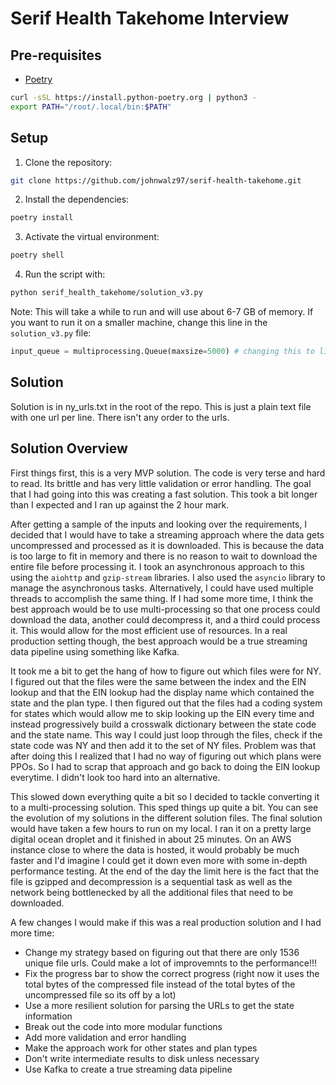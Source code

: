 # Serif Health Takehome Interview

## Pre-requisites

- [Poetry](https://python-poetry.org/docs/#installation)

```bash
curl -sSL https://install.python-poetry.org | python3 -
export PATH="/root/.local/bin:$PATH"
```

## Setup

1. Clone the repository:

```bash
git clone https://github.com/johnwalz97/serif-health-takehome.git
```

2. Install the dependencies:

```bash
poetry install
```

3. Activate the virtual environment:

```bash
poetry shell
```

4. Run the script with:

```bash
python serif_health_takehome/solution_v3.py
```

Note: This will take a while to run and will use about 6-7 GB of memory. If you want to run it on a smaller machine, change this line in the `solution_v3.py` file:

```python
input_queue = multiprocessing.Queue(maxsize=5000) # changing this to like 1000 will use about 1-2 GBs of memory
```

## Solution

Solution is in ny_urls.txt in the root of the repo. This is just a plain text file with one url per line. There isn't any order to the urls.

## Solution Overview

First things first, this is a very MVP solution. The code is very terse and hard to read. Its brittle and has very little validation or error handling. The goal that I had going into this was creating a fast solution. This took a bit longer than I expected and I ran up against the 2 hour mark.

After getting a sample of the inputs and looking over the requirements, I decided that I would have to take a streaming approach where the data gets uncompressed and processed as it is downloaded. This is because the data is too large to fit in memory and there is no reason to wait to download the entire file before processing it. I took an asynchronous approach to this using the `aiohttp` and `gzip-stream` libraries. I also used the `asyncio` library to manage the asynchronous tasks. Alternatively, I could have used multiple threads to accomplish the same thing. If I had some more time, I think the best approach would be to use multi-processing so that one process could download the data, another could decompress it, and a third could process it. This would allow for the most efficient use of resources. In a real production setting though, the best approach would be a true streaming data pipeline using something like Kafka.

It took me a bit to get the hang of how to figure out which files were for NY. I figured out that the files were the same between the index and the EIN lookup and that the EIN lookup had the display name which contained the state and the plan type. I then figured out that the files had a coding system for states which would allow me to skip looking up the EIN every time and instead progressively build a crosswalk dictionary between the state code and the state name. This way I could just loop through the files, check if the state code was NY and then add it to the set of NY files. Problem was that after doing this I realized that I had no way of figuring out which plans were PPOs. So I had to scrap that approach and go back to doing the EIN lookup everytime. I didn't look too hard into an alternative.

This slowed down everything quite a bit so I decided to tackle converting it to a multi-processing solution. This sped things up quite a bit. You can see the evolution of my solutions in the different solution files. The final solution would have taken a few hours to run on my local. I ran it on a pretty large digital ocean droplet and it finished in about 25 minutes. On an AWS instance close to where the data is hosted, it would probably be much faster and I'd imagine I could get it down even more with some in-depth performance testing. At the end of the day the limit here is the fact that the file is gzipped and decompression is a sequential task as well as the network being bottlenecked by all the additional files that need to be downloaded.

A few changes I would make if this was a real production solution and I had more time:

- Change my strategy based on figuring out that there are only 1536 unique file urls. Could make a lot of improvemnts to the performance!!!
- Fix the progress bar to show the correct progress (right now it uses the total bytes of the compressed file instead of the total bytes of the uncompressed file so its off by a lot)
- Use a more resilient solution for parsing the URLs to get the state information
- Break out the code into more modular functions
- Add more validation and error handling
- Make the approach work for other states and plan types
- Don't write intermediate results to disk unless necessary
- Use Kafka to create a true streaming data pipeline
